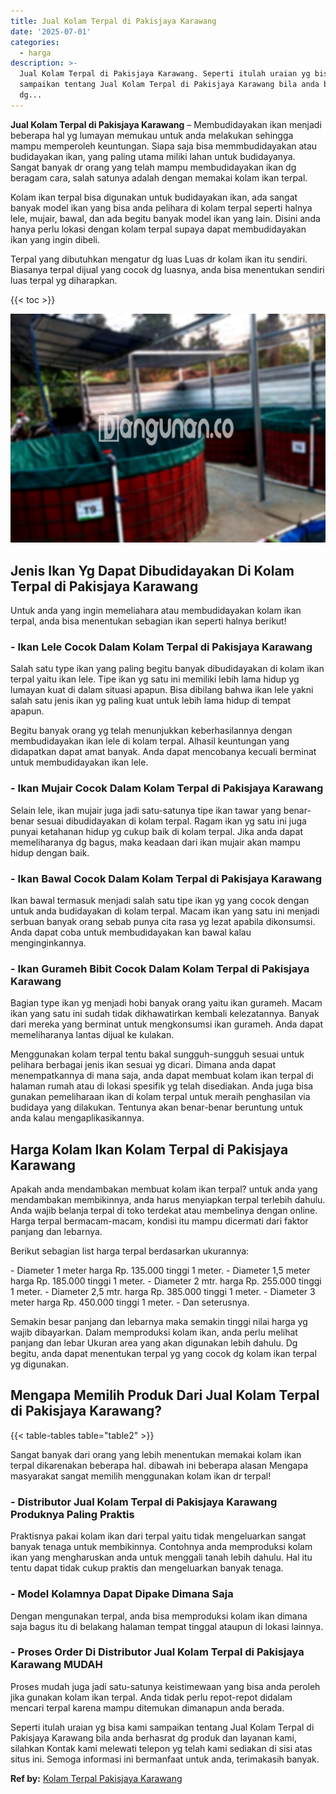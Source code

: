 ```yaml
---
title: Jual Kolam Terpal di Pakisjaya Karawang
date: '2025-07-01'
categories:
  - harga
description: >-
  Jual Kolam Terpal di Pakisjaya Karawang. Seperti itulah uraian yg bisa kami
  sampaikan tentang Jual Kolam Terpal di Pakisjaya Karawang bila anda berhasrat
  dg...
---
```


**Jual Kolam Terpal di Pakisjaya Karawang** – Membudidayakan ikan menjadi beberapa hal yg lumayan memukau untuk anda melakukan sehingga mampu memperoleh keuntungan. Siapa saja bisa memmbudidayakan atau budidayakan ikan, yang paling utama miliki lahan untuk budidayanya. Sangat banyak dr orang yang telah mampu membudidayakan ikan dg beragam cara, salah satunya adalah dengan memakai kolam ikan terpal.

Kolam ikan terpal bisa digunakan untuk budidayakan ikan, ada sangat banyak model ikan yang bisa anda pelihara di kolam terpal seperti halnya lele, mujair, bawal, dan ada begitu banyak model ikan yang lain. Disini anda hanya perlu lokasi dengan kolam terpal supaya dapat membudidayakan ikan yang ingin dibeli.

Terpal yang dibutuhkan mengatur dg luas Luas dr kolam ikan itu sendiri. Biasanya terpal dijual yang cocok dg luasnya, anda bisa menentukan sendiri luas terpal yg diharapkan.

{{< toc >}}

![Jual Kolam Terpal di Pakisjaya Karawang](/images/jual-kolam-terpal-44.png)

## Jenis Ikan Yg Dapat Dibudidayakan Di Kolam Terpal di Pakisjaya Karawang

Untuk anda yang ingin memeliahara atau membudidayakan kolam ikan terpal, anda bisa menentukan sebagian ikan seperti halnya berikut!

### \- Ikan Lele Cocok Dalam Kolam Terpal di Pakisjaya Karawang

Salah satu type ikan yang paling begitu banyak dibudidayakan di kolam ikan terpal yaitu ikan lele. Tipe ikan yg satu ini memiliki lebih lama hidup yg lumayan kuat di dalam situasi apapun. Bisa dibilang bahwa ikan lele yakni salah satu jenis ikan yg paling kuat untuk lebih lama hidup di tempat apapun.

Begitu banyak orang yg telah menunjukkan keberhasilannya dengan membudidayakan ikan lele di kolam terpal. Alhasil keuntungan yang didapatkan dapat amat banyak. Anda dapat mencobanya kecuali berminat untuk membudidayakan ikan lele.

### \- Ikan Mujair Cocok Dalam Kolam Terpal di Pakisjaya Karawang

Selain lele, ikan mujair juga jadi satu-satunya tipe ikan tawar yang benar-benar sesuai dibudidayakan di kolam terpal. Ragam ikan yg satu ini juga punyai ketahanan hidup yg cukup baik di kolam terpal. Jika anda dapat memeliharanya dg bagus, maka keadaan dari ikan mujair akan mampu hidup dengan baik.

### \- Ikan Bawal Cocok Dalam Kolam Terpal di Pakisjaya Karawang

Ikan bawal termasuk menjadi salah satu tipe ikan yg yang cocok dengan untuk anda budidayakan di kolam terpal. Macam ikan yang satu ini menjadi serbuan banyak orang sebab punya cita rasa yg lezat apabila dikonsumsi. Anda dapat coba untuk membudidayakan kan bawal kalau menginginkannya.

### \- Ikan Gurameh Bibit Cocok Dalam Kolam Terpal di Pakisjaya Karawang

Bagian type ikan yg menjadi hobi banyak orang yaitu ikan gurameh. Macam ikan yang satu ini sudah tidak dikhawatirkan kembali kelezatannya. Banyak dari mereka yang berminat untuk mengkonsumsi ikan gurameh. Anda dapat memeliharanya lantas dijual ke kulakan.

Menggunakan kolam terpal tentu bakal sungguh-sungguh sesuai untuk pelihara berbagai jenis ikan sesuai yg dicari. Dimana anda dapat menempatkannya di mana saja, anda dapat membuat kolam ikan terpal di halaman rumah atau di lokasi spesifik yg telah disediakan. Anda juga bisa gunakan pemeliharaan ikan di kolam terpal untuk meraih penghasilan via budidaya yang dilakukan. Tentunya akan benar-benar beruntung untuk anda kalau mengaplikasikannya.

## Harga Kolam Ikan Kolam Terpal di Pakisjaya Karawang

Apakah anda mendambakan membuat kolam ikan terpal? untuk anda yang mendambakan membikinnya, anda harus menyiapkan terpal terlebih dahulu. Anda wajib belanja terpal di toko terdekat atau membelinya dengan online. Harga terpal bermacam-macam, kondisi itu mampu dicermati dari faktor panjang dan lebarnya.

Berikut sebagian list harga terpal berdasarkan ukurannya:

\- Diameter 1 meter harga Rp. 135.000 tinggi 1 meter. - Diameter 1,5 meter harga Rp. 185.000 tinggi 1 meter. - Diameter 2 mtr. harga Rp. 255.000 tinggi 1 meter. - Diameter 2,5 mtr. harga Rp. 385.000 tinggi 1 meter. - Diameter 3 meter harga Rp. 450.000 tinggi 1 meter. - Dan seterusnya.

Semakin besar panjang dan lebarnya maka semakin tinggi nilai harga yg wajib dibayarkan. Dalam memproduksi kolam ikan, anda perlu melihat panjang dan lebar Ukuran area yang akan digunakan lebih dahulu. Dg begitu, anda dapat menentukan terpal yg yang cocok dg kolam ikan terpal yg digunakan.

## Mengapa Memilih Produk Dari Jual Kolam Terpal di Pakisjaya Karawang?

{{< table-tables table="table2" >}}

Sangat banyak dari orang yang lebih menentukan memakai kolam ikan terpal dikarenakan beberapa hal. dibawah ini beberapa alasan Mengapa masyarakat sangat memilih menggunakan kolam ikan dr terpal!

### \- Distributor Jual Kolam Terpal di Pakisjaya Karawang Produknya Paling Praktis

Praktisnya pakai kolam ikan dari terpal yaitu tidak mengeluarkan sangat banyak tenaga untuk membikinnya. Contohnya anda memproduksi kolam ikan yang mengharuskan anda untuk menggali tanah lebih dahulu. Hal itu tentu dapat tidak cukup praktis dan mengeluarkan banyak tenaga.

### \- Model Kolamnya Dapat Dipake Dimana Saja

Dengan mengunakan terpal, anda bisa memproduksi kolam ikan dimana saja bagus itu di belakang halaman tempat tinggal ataupun di lokasi lainnya.

### \- Proses Order Di Distributor Jual Kolam Terpal di Pakisjaya Karawang MUDAH

Proses mudah juga jadi satu-satunya keistimewaan yang bisa anda peroleh jika gunakan kolam ikan terpal. Anda tidak perlu repot-repot didalam mencari terpal karena mampu ditemukan dimanapun anda berada.

Seperti itulah uraian yg bisa kami sampaikan tentang Jual Kolam Terpal di Pakisjaya Karawang bila anda berhasrat dg produk dan layanan kami, silahkan Kontak kami melewati telepon yg telah kami sediakan di sisi atas situs ini. Semoga informasi ini bermanfaat untuk anda, terimakasih banyak.

**Ref by:** [Kolam Terpal Pakisjaya Karawang](https://id.wikipedia.org/wiki/Kolam)
